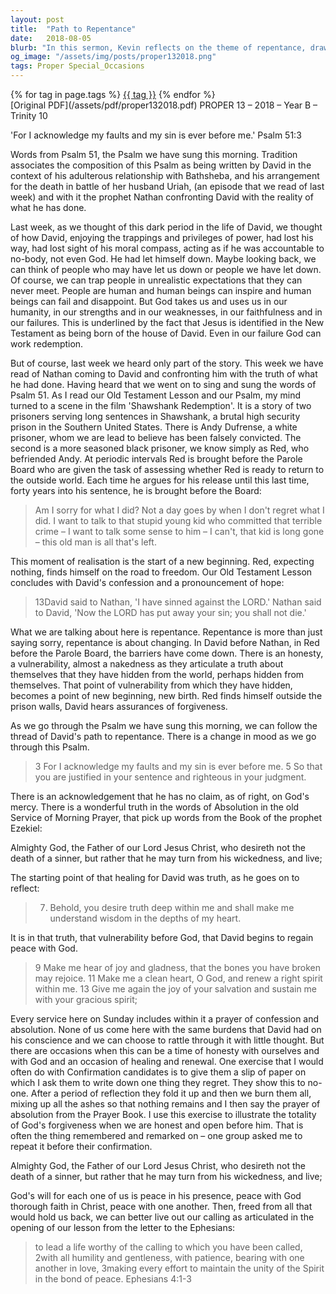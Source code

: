 ```yaml
---
layout: post
title:  "Path to Repentance"
date:   2018-08-05
blurb: "In this sermon, Kevin reflects on the theme of repentance, drawing parallels between King David's confession and the characters in the film 'Shawshank Redemption'. He emphasizes the importance of honesty, vulnerability, and the transformative power of God's forgiveness. The sermon encourages self-reflection and the embrace of God's absolution as a path to peace and renewal."
og_image: "/assets/img/posts/proper132018.png"
tags: Proper Special_Occasions
---    
```

<div class="tag-pills">
    {% for tag in page.tags %}
    <a href="{{ site.baseurl }}/tag/{{ tag | slugify }}" class="tag-pill">{{ tag }}</a>
    {% endfor %}
</div>
[Original PDF](/assets/pdf/proper132018.pdf)
PROPER 13 – 2018 – Year B – Trinity 10

'For I acknowledge my faults and my sin is ever before me.' Psalm 51:3

Words from Psalm 51, the Psalm we have sung this morning. Tradition associates the composition of this Psalm as being written by David in the context of his adulterous relationship with Bathsheba, and his arrangement for the death in battle of her husband Uriah, (an episode that we read of last week) and with it the prophet Nathan confronting David with the reality of what he has done.

Last week, as we thought of this dark period in the life of David, we thought of how David, enjoying the trappings and privileges of power, had lost his way, had lost sight of his moral compass, acting as if he was accountable to no-body, not even God. He had let himself down. Maybe looking back, we can think of people who may have let us down or people we have let down. Of course, we can trap people in unrealistic expectations that they can never meet. People are human and human beings can inspire and human beings can fail and disappoint. But God takes us and uses us in our humanity, in our strengths and in our weaknesses, in our faithfulness and in our failures. This is underlined by the fact that Jesus is identified in the New Testament as being born of the house of David. Even in our failure God can work redemption.

But of course, last week we heard only part of the story. This week we have read of Nathan coming to David and confronting him with the truth of what he had done. Having heard that we went on to sing and sung the words of Psalm 51. As I read our Old Testament Lesson and our Psalm, my mind turned to a scene in the film 'Shawshank Redemption'. It is a story of two prisoners serving long sentences in Shawshank, a brutal high security prison in the Southern United States. There is Andy Dufrense, a white prisoner, whom we are lead to believe has been falsely convicted. The second is a more seasoned black prisoner, we know simply as Red, who befriended Andy. At periodic intervals Red is brought before the Parole Board who are given the task of assessing whether Red is ready to return to the outside world. Each time he argues for his release until this last time, forty years into his sentence, he is brought before the Board:

> Am I sorry for what I did? Not a day goes by when I don't regret what I did. I want to talk to that stupid young kid who committed that terrible crime – I want to talk some sense to him – I can't, that kid is long gone – this old man is all that's left.

This moment of realisation is the start of a new beginning. Red, expecting nothing, finds himself on the road to freedom. Our Old Testament Lesson concludes with David's confession and a pronouncement of hope:

> 13David said to Nathan, 'I have sinned against the LORD.' Nathan said to David, 'Now the LORD has put away your sin; you shall not die.'

What we are talking about here is repentance. Repentance is more than just saying sorry, repentance is about changing. In David before Nathan, in Red before the Parole Board, the barriers have come down. There is an honesty, a vulnerability, almost a nakedness as they articulate a truth about themselves that they have hidden from the world, perhaps hidden from themselves. That point of vulnerability from which they have hidden, becomes a point of new beginning, new birth. Red finds himself outside the prison walls, David hears assurances of forgiveness.

As we go through the Psalm we have sung this morning, we can follow the thread of David's path to repentance. There is a change in mood as we go through this Psalm.

> 3 For I acknowledge my faults and my sin is ever before me.
> 5 So that you are justified in your sentence and righteous in your judgment.

There is an acknowledgement that he has no claim, as of right, on God's mercy. There is a wonderful truth in the words of Absolution in the old Service of Morning Prayer, that pick up words from the Book of the prophet Ezekiel:

Almighty God, the Father of our Lord Jesus Christ, who desireth not the death of a sinner, but rather that he may turn from his wickedness, and live;

The starting point of that healing for David was truth, as he goes on to reflect:

> 7. Behold, you desire truth deep within me and shall make me understand wisdom in the depths of my heart.

It is in that truth, that vulnerability before God, that David begins to regain peace with God.

> 9 Make me hear of joy and gladness, that the bones you have broken may rejoice.
> 11 Make me a clean heart, O God, and renew a right spirit within me.
> 13 Give me again the joy of your salvation and sustain me with your gracious spirit;

Every service here on Sunday includes within it a prayer of confession and absolution. None of us come here with the same burdens that David had on his conscience and we can choose to rattle through it with little thought. But there are occasions when this can be a time of honesty with ourselves and with God and an occasion of healing and renewal. One exercise that I would often do with Confirmation candidates is to give them a slip of paper on which I ask them to write down one thing they regret. They show this to no-one. After a period of reflection they fold it up and then we burn them all, mixing up all the ashes so that nothing remains and I then say the prayer of absolution from the Prayer Book. I use this exercise to illustrate the totality of God's forgiveness when we are honest and open before him. That is often the thing remembered and remarked on – one group asked me to repeat it before their confirmation.

Almighty God, the Father of our Lord Jesus Christ, who desireth not the death of a sinner, but rather that he may turn from his wickedness, and live;

God's will for each one of us is peace in his presence, peace with God thorough faith in Christ, peace with one another. Then, freed from all that would hold us back, we can better live out our calling as articulated in the opening of our lesson from the letter to the Ephesians:

> to lead a life worthy of the calling to which you have been called,
> 2with all humility and gentleness, with patience, bearing with one another in love, 3making every effort to maintain the unity of the Spirit in the bond of peace. Ephesians 4:1-3
